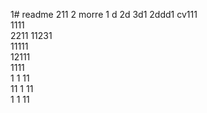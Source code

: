 1# readme 211
2 morre
1 d
2d
3d1 
2ddd1 
cv111  
1111  
2211 
11231    
11111        
12111            
1111  
1  1
11   
11
1
11   
1 
1
11
 
